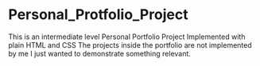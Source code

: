# Personal_Protfolio_Project

This is an intermediate level Personal Portfolio Project Implemented with plain HTML and CSS 
The projects inside the portfolio are not implemented by me I just wanted to demonstrate something relevant.
